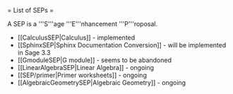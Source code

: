 = List of SEPs =

A SEP is a '''S'''age '''E'''nhancement '''P'''roposal.

 * [[CalculusSEP|Calculus]] - implemented
 * [[SphinxSEP|Sphinx Documentation Conversion]] - will be implemented in Sage 3.3
 * [[GmoduleSEP|G module]] - seems to be abandoned 
 * [[LinearAlgebraSEP|Linear Algebra]] - ongoing
 * [[SEP/primer|Primer worksheets]] - ongoing
 * [[AlgebraicGeometrySEP|Algebraic Geometry]] - ongoing
